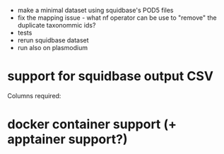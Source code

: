 - make a minimal dataset using squidbase's POD5 files
- fix the mapping issue - what nf operator can be use to "remove" the duplicate taxonommic ids?
- tests
- rerun squidbase dataset
- run also on plasmodium


# support for squidbase output CSV

Columns required: 



# docker container support (+ apptainer support?)


